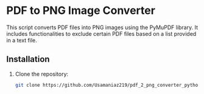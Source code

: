 # PDF to PNG Image Converter

This script converts PDF files into PNG images using the PyMuPDF library. It includes functionalities to exclude certain PDF files based on a list provided in a text file.

## Installation

1. Clone the repository:
   ```bash
   git clone https://github.com/Usamaniaz219/pdf_2_png_converter_python_code.git
